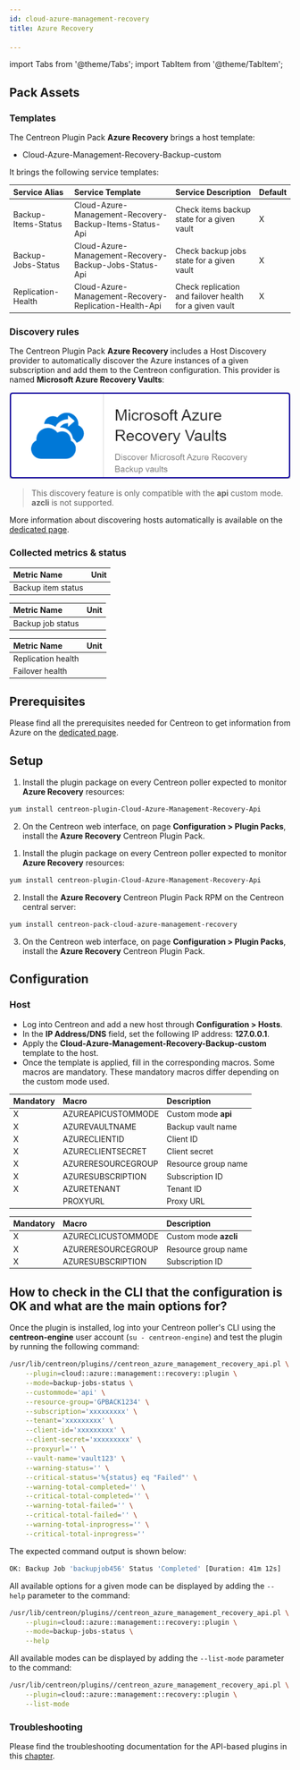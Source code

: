```yaml
---
id: cloud-azure-management-recovery
title: Azure Recovery

---
```


import Tabs from '@theme/Tabs';
import TabItem from '@theme/TabItem';


## Pack Assets

### Templates

The Centreon Plugin Pack **Azure Recovery** brings a host template:

* Cloud-Azure-Management-Recovery-Backup-custom

It brings the following service templates:

| Service Alias       | Service Template                                        | Service Description                         | Default |
| :------------------ | :------------------------------------------------------ | :------------------------------------------ | :------ |
| Backup-Items-Status | Cloud-Azure-Management-Recovery-Backup-Items-Status-Api | Check items backup state for a given vault | X       |
| Backup-Jobs-Status  | Cloud-Azure-Management-Recovery-Backup-Jobs-Status-Api  | Check backup jobs state for a given vault  | X       |
| Replication-Health  | Cloud-Azure-Management-Recovery-Replication-Health-Api  | Check replication and failover health for a given vault | X      |

### Discovery rules

The Centreon Plugin Pack **Azure Recovery** includes a Host Discovery provider to
automatically discover the Azure instances of a given subscription and add them
to the Centreon configuration. This provider is named **Microsoft Azure Recovery Vaults**:

![image](../../../assets/integrations/plugin-packs/procedures/cloud-azure-management-recovery-provider.png)

> This discovery feature is only compatible with the **api** custom mode. **azcli** is not supported.

More information about discovering hosts automatically is available on the [dedicated page](/docs/monitoring/discovery/hosts-discovery).

### Collected metrics & status

<Tabs groupId="sync">
<TabItem value="Backup-Items-Status" label="Backup-Items-Status">

| Metric Name                 | Unit  |
|:----------------------------|:------|
| Backup item status          |       |

</TabItem>
<TabItem value="Backup-Jobs-Status" label="Backup-Jobs-Status">

| Metric Name                 | Unit  |
|:----------------------------|:------|
| Backup job status           |       |

</TabItem>

<TabItem value="Replication-Health" label="Replication-Health">

| Metric Name                 | Unit  |
|:----------------------------|:------|
| Replication health          |       |
| Failover health             |       |

</TabItem>
</Tabs>

## Prerequisites

Please find all the prerequisites needed for Centreon to get information from Azure on the [dedicated page](../getting-started/how-to-guides/azure-credential-configuration.md).

## Setup

<Tabs groupId="sync">
<TabItem value="Online License" label="Online License">

1. Install the plugin package on every Centreon poller expected to monitor **Azure Recovery** resources:

```bash
yum install centreon-plugin-Cloud-Azure-Management-Recovery-Api
```

2. On the Centreon web interface, on page **Configuration > Plugin Packs**, install the **Azure Recovery** Centreon Plugin Pack.

</TabItem>
<TabItem value="Offline License" label="Offline License">

1. Install the plugin package on every Centreon poller expected to monitor **Azure Recovery** resources:

```bash
yum install centreon-plugin-Cloud-Azure-Management-Recovery-Api
```

2. Install the **Azure Recovery** Centreon Plugin Pack RPM on the Centreon central server:

```bash
yum install centreon-pack-cloud-azure-management-recovery
```

3. On the Centreon web interface, on page **Configuration > Plugin Packs**, install the **Azure Recovery** Centreon Plugin Pack.

</TabItem>
</Tabs>

## Configuration

### Host

* Log into Centreon and add a new host through **Configuration > Hosts**.
* In the **IP Address/DNS** field, set the following IP address: **127.0.0.1**.
* Apply the **Cloud-Azure-Management-Recovery-Backup-custom** template to the host.
* Once the template is applied, fill in the corresponding macros. Some macros are mandatory.
  These mandatory macros differ depending on the custom mode used.

<Tabs groupId="sync">
<TabItem value="Azure Monitor API" label="Azure Monitor API">

| Mandatory | Macro              | Description                                  |
| :-------- | :----------------- | :------------------------------------------- |
| X         | AZUREAPICUSTOMMODE | Custom mode **api**                          |
| X         | AZUREVAULTNAME     | Backup vault name                            |
| X         | AZURECLIENTID      | Client ID                                    |
| X         | AZURECLIENTSECRET  | Client secret                                |
| X         | AZURERESOURCEGROUP | Resource group name                          |
| X         | AZURESUBSCRIPTION  | Subscription ID                              |
| X         | AZURETENANT        | Tenant ID                                    |
|           | PROXYURL           | Proxy URL                                    |

</TabItem>
<TabItem value="Azure AZ CLI" label="Azure AZ CLI">

| Mandatory | Macro              | Description                                  |
| :-------- | :----------------- | :------------------------------------------- |
|  X        | AZURECLICUSTOMMODE | Custom mode **azcli**                        |
|  X        | AZURERESOURCEGROUP | Resource group name                          |
|  X        | AZURESUBSCRIPTION  | Subscription ID                              |

</TabItem>
</Tabs>

## How to check in the CLI that the configuration is OK and what are the main options for?

Once the plugin is installed, log into your Centreon poller's CLI using the
**centreon-engine** user account (`su - centreon-engine`) and test the plugin by
running the following command:

```bash
/usr/lib/centreon/plugins//centreon_azure_management_recovery_api.pl \
    --plugin=cloud::azure::management::recovery::plugin \
    --mode=backup-jobs-status \
    --custommode='api' \
    --resource-group='GPBACK1234' \
    --subscription='xxxxxxxxx' \
    --tenant='xxxxxxxxx' \
    --client-id='xxxxxxxxx' \
    --client-secret='xxxxxxxxx' \
    --proxyurl='' \
    --vault-name='vault123' \
    --warning-status='' \
    --critical-status='%{status} eq "Failed"' \
    --warning-total-completed='' \
    --critical-total-completed='' \
    --warning-total-failed='' \
    --critical-total-failed='' \
    --warning-total-inprogress='' \
    --critical-total-inprogress='' 
```

The expected command output is shown below:

```bash
OK: Backup Job 'backupjob456' Status 'Completed' [Duration: 41m 12s]
```

All available options for a given mode can be displayed by adding the
`--help` parameter to the command:

```bash
/usr/lib/centreon/plugins//centreon_azure_management_recovery_api.pl \
    --plugin=cloud::azure::management::recovery::plugin \
    --mode=backup-jobs-status \
    --help
```

All available modes can be displayed by adding the `--list-mode` parameter to
the command:

```bash
/usr/lib/centreon/plugins//centreon_azure_management_recovery_api.pl \
    --plugin=cloud::azure::management::recovery::plugin \
    --list-mode
```

### Troubleshooting

Please find the troubleshooting documentation for the API-based plugins in
this [chapter](../getting-started/how-to-guides/troubleshooting-plugins.md#http-and-api-checks).
